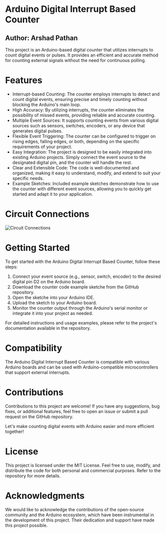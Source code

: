 

# Arduino Digital Interrupt Based Counter
## Author: Arshad Pathan

This project is an Arduino-based digital counter that utilizes interrupts to count digital events or pulses. It provides an efficient and accurate method for counting external signals without the need for continuous polling.

# Features
  - Interrupt-based Counting: The counter employs interrupts to detect and count digital events, ensuring precise and timely counting without blocking the Arduino's main loop.
  - High Accuracy: By utilizing interrupts, the counter eliminates the possibility of missed events, providing reliable and accurate counting.
  - Multiple Event Sources: It supports counting events from various digital sources such as sensors, switches, encoders, or any device that generates digital pulses.
  - Flexible Event Triggering: The counter can be configured to trigger on rising edges, falling edges, or both, depending on the specific requirements of your project.
  - Easy Integration: The project is designed to be easily integrated into existing Arduino projects. Simply connect the event source to the designated digital pin, and the counter will handle the rest.
  - Clear and Extensible Code: The code is well-documented and organized, making it easy to understand, modify, and extend to suit your specific needs.
  - Example Sketches: Included example sketches demonstrate how to use the counter with different event sources, allowing you to quickly get started and adapt it to your application.

# Circuit Connections
![Circuit Connections](Circuits/ap_interrupt_counter_connections.jpg?raw=true "Circuit Connections")

# Getting Started
To get started with the Arduino Digital Interrupt Based Counter, follow these steps:

  1. Connect your event source (e.g., sensor, switch, encoder) to the desired digital pin D2 on the Arduino board.
  2. Download the counter code example sketche from the GitHub repository.
  3. Open the sketche into your Arduino IDE.
  4. Upload the sketch to your Arduino board.
  5. Monitor the counter output through the Arduino's serial monitor or integrate it into your project as needed.

For detailed instructions and usage examples, please refer to the project's documentation available in the repository.

# Compatibility
The Arduino Digital Interrupt Based Counter is compatible with various Arduino boards and can be used with Arduino-compatible microcontrollers that support external interrupts.

# Contributions
Contributions to this project are welcome! If you have any suggestions, bug fixes, or additional features, feel free to open an issue or submit a pull request on the GitHub repository.

Let's make counting digital events with Arduino easier and more efficient together!

# License
This project is licensed under the MIT License. Feel free to use, modify, and distribute the code for both personal and commercial purposes. Refer to the repository for more details.

# Acknowledgments
We would like to acknowledge the contributions of the open-source community and the Arduino ecosystem, which have been instrumental in the development of this project. Their dedication and support have made this project possible.